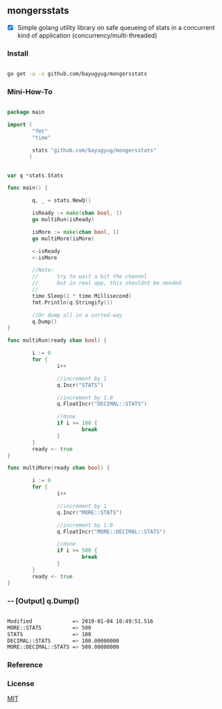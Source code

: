 ## mongersstats

* [x] Simple golang utility library on safe queueing of stats in a concurrent kind of application (concurrency/multi-threaded)


### Install

```sh

go get -u -v github.com/bayugyug/mongersstats

```

### Mini-How-To


```go

package main

import (
        "fmt"
        "time"

        stats "github.com/bayugyug/mongersstats"
       )


var q *stats.Stats

func main() {

        q, _ = stats.NewQ()

        isReady := make(chan bool, 1)
        go multiRun(isReady)

        isMore := make(chan bool, 1)
        go multiMore(isMore)

        <-isReady
        <-isMore

        //Note: 
        //      try to wait a bit the channel
        //      but in real app, this shouldnt be needed
        //
        time.Sleep(1 * time.Millisecond) 
        fmt.Println(q.Stringify())

        //Or dump all in a sorted-way
        q.Dump()
}

func multiRun(ready chan bool) {

        i := 0
        for {
                i++

                //increment by 1
                q.Incr("STATS")

                //increment by 1.0
                q.FloatIncr("DECIMAL::STATS")

                //done
                if i >= 100 {
                        break
                }
        }
        ready <- true
}

func multiMore(ready chan bool) {

        i := 0
        for {
                i++

                //increment by 1
                q.Incr("MORE::STATS")

                //increment by 1.0
                q.FloatIncr("MORE::DECIMAL::STATS")

                //done
                if i >= 500 {
                        break
                }
        }
        ready <- true
}

```

### -- [Output] q.Dump()

```sh

Modified             => 2019-01-04 10:49:51.516
MORE::STATS          => 500
STATS                => 100
DECIMAL::STATS       => 100.00000000
MORE::DECIMAL::STATS => 500.00000000

```




### Reference




### License

[MIT](https://bayugyug.mit-license.org/)

